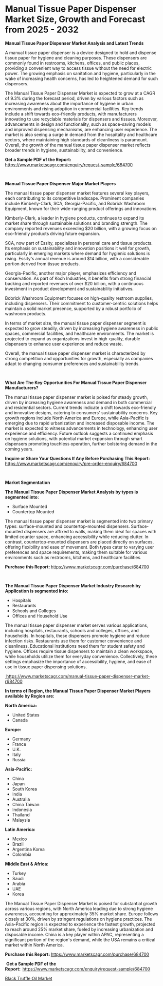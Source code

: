 <p><h1>Manual Tissue Paper Dispenser Market Size, Growth and Forecast from 2025 - 2032</h1></p><p><strong>Manual Tissue Paper Dispenser Market Analysis and Latest Trends</strong></p>
<p><p>A manual tissue paper dispenser is a device designed to hold and dispense tissue paper for hygiene and cleaning purposes. These dispensers are commonly found in restrooms, kitchens, offices, and public places, providing a convenient way to access tissue without the need for electric power. The growing emphasis on sanitation and hygiene, particularly in the wake of increasing health concerns, has led to heightened demand for such dispensers.</p><p>The Manual Tissue Paper Dispenser Market is expected to grow at a CAGR of 9.3% during the forecast period, driven by various factors such as increasing awareness about the importance of hygiene in urban environments and rising adoption in commercial facilities. Key trends include a shift towards eco-friendly products, with manufacturers innovating to use recyclable materials for dispensers and tissues. Moreover, advancements in design and functionality, such as space-saving models and improved dispensing mechanisms, are enhancing user experience. The market is also seeing a surge in demand from the hospitality and healthcare sectors, where maintaining high standards of cleanliness is paramount. Overall, the growth of the manual tissue paper dispenser market reflects broader trends in hygiene, sustainability, and convenience.</p></p>
<p><strong>Get a Sample PDF of the Report:&nbsp;</strong> <a href="https://www.marketscagr.com/enquiry/request-sample/684700?utm_campaign=1902&utm_medium=2&utm_source=Github&utm_content=ia&utm_term=08022025&utm_id=manual-tissue-paper-dispenser">https://www.marketscagr.com/enquiry/request-sample/684700</a></p>
<p>&nbsp;</p>
<p><strong>Manual Tissue Paper Dispenser Major Market Players</strong></p>
<p><p>The manual tissue paper dispenser market features several key players, each contributing to its competitive landscape. Prominent companies include Kimberly-Clark, SCA, Georgia-Pacific, and Bobrick Washroom Equipment, known for their wide-ranging product offerings and innovations.</p><p>Kimberly-Clark, a leader in hygiene products, continues to expand its market share through sustainable solutions and branding strength. The company reported revenues exceeding $20 billion, with a growing focus on eco-friendly products driving future expansion.</p><p>SCA, now part of Essity, specializes in personal care and tissue products. Its emphasis on sustainability and innovation positions it well for growth, particularly in emerging markets where demand for hygienic solutions is rising. Essity's annual revenue is around $14 billion, with a considerable portion derived from tissue products.</p><p>Georgia-Pacific, another major player, emphasizes efficiency and conservation. As part of Koch Industries, it benefits from strong financial backing and reported revenues of over $20 billion, with a continuous investment in product development and sustainability initiatives.</p><p>Bobrick Washroom Equipment focuses on high-quality restroom supplies, including dispensers. Their commitment to customer-centric solutions helps maintain a solid market presence, supported by a robust portfolio of washroom products.</p><p>In terms of market size, the manual tissue paper dispenser segment is expected to grow steadily, driven by increasing hygiene awareness in public spaces, commercial facilities, and healthcare environments. The market is projected to expand as organizations invest in high-quality, durable dispensers to enhance user experience and reduce waste.</p><p>Overall, the manual tissue paper dispenser market is characterized by strong competition and opportunities for growth, especially as companies adapt to changing consumer preferences and sustainability trends.</p></p>
<p>&nbsp;</p>
<p><strong>What Are The Key Opportunities For Manual Tissue Paper Dispenser Manufacturers?</strong></p>
<p><p>The manual tissue paper dispenser market is poised for steady growth, driven by increasing hygiene awareness and demand in both commercial and residential sectors. Current trends indicate a shift towards eco-friendly and innovative designs, catering to consumers' sustainability concerns. Key growth regions include North America and Europe, while Asia-Pacific is emerging due to rapid urbanization and increased disposable income. The market is expected to witness advancements in technology, enhancing user experience and efficiency. Future outlook suggests a continued emphasis on hygiene solutions, with potential market expansion through smart dispensers promoting touchless operation, further bolstering demand in the coming years.</p></p>
<p><strong>Inquire or Share Your Questions If Any Before Purchasing This Report:</strong> <a href="https://www.marketscagr.com/enquiry/pre-order-enquiry/684700?utm_campaign=1902&utm_medium=2&utm_source=Github&utm_content=ia&utm_term=08022025&utm_id=manual-tissue-paper-dispenser">https://www.marketscagr.com/enquiry/pre-order-enquiry/684700</a></p>
<p>&nbsp;</p>
<p><strong>Market Segmentation</strong></p>
<p><strong>The Manual Tissue Paper Dispenser Market Analysis by types is segmented into:</strong></p>
<p><ul><li>Surface Mounted</li><li>Countertop Mounted</li></ul></p>
<p><p>The manual tissue paper dispenser market is segmented into two primary types: surface-mounted and countertop-mounted dispensers. Surface-mounted dispensers are affixed to walls, making them ideal for spaces with limited counter space, enhancing accessibility while reducing clutter. In contrast, countertop-mounted dispensers are placed directly on surfaces, offering flexibility and ease of movement. Both types cater to varying user preferences and space requirements, making them suitable for various environments such as restrooms, kitchens, and healthcare facilities.</p></p>
<p><strong>Purchase this Report:&nbsp;</strong><a href="https://www.marketscagr.com/purchase/684700?utm_campaign=1902&utm_medium=2&utm_source=Github&utm_content=ia&utm_term=08022025&utm_id=manual-tissue-paper-dispenser">https://www.marketscagr.com/purchase/684700</a></p>
<p>&nbsp;</p>
<p><strong>The Manual Tissue Paper Dispenser Market Industry Research by Application is segmented into:</strong></p>
<p><ul><li>Hospitals</li><li>Restaurants</li><li>Schools and Colleges</li><li>Offices and Household Use</li></ul></p>
<p><p>The manual tissue paper dispenser market serves various applications, including hospitals, restaurants, schools and colleges, offices, and households. In hospitals, these dispensers promote hygiene and reduce infection risks. Restaurants use them for customer convenience and cleanliness. Educational institutions need them for student safety and hygiene. Offices require tissue dispensers to maintain a clean workspace, while households utilize them for everyday convenience. Collectively, these settings emphasize the importance of accessibility, hygiene, and ease of use in tissue paper dispensing solutions.</p></p>
<p><a href="https://www.marketscagr.com/manual-tissue-paper-dispenser-market-r684700?utm_campaign=1902&utm_medium=2&utm_source=Github&utm_content=ia&utm_term=08022025&utm_id=manual-tissue-paper-dispenser">&nbsp;https://www.marketscagr.com/manual-tissue-paper-dispenser-market-r684700</a></p>
<p><strong>In terms of Region, the Manual Tissue Paper Dispenser Market Players available by Region are:</strong></p>
<p>
    <p> <strong> North America: </strong>
        <ul>
            <li>United States</li>
            <li>Canada</li>
        </ul>
        </p> 
    <p> <strong> Europe: </strong>
        <ul>
            <li>Germany</li>
            <li>France</li>
            <li>U.K.</li>
            <li>Italy</li>
            <li>Russia</li>
        </ul>
        </p> 
    <p> <strong> Asia-Pacific: </strong>
        <ul>
            <li>China</li>
            <li>Japan</li>
            <li>South Korea</li>
            <li>India</li>
            <li>Australia</li>
            <li>China Taiwan</li>
            <li>Indonesia</li>
            <li>Thailand</li>
            <li>Malaysia</li>
        </ul>
        </p> 
    <p> <strong> Latin America: </strong>
        <ul>
            <li>Mexico</li>
            <li>Brazil</li>
            <li>Argentina Korea</li>
            <li>Colombia</li>
        </ul>
        </p> 
    <p> <strong> Middle East & Africa: </strong>
        <ul>
            <li>Turkey</li>
            <li>Saudi</li>
            <li>Arabia</li>
            <li>UAE</li>
            <li>Korea</li>
        </ul>
    </p>
    </p>
<p><p>The Manual Tissue Paper Dispenser Market is poised for substantial growth across various regions, with North America leading due to strong hygiene awareness, accounting for approximately 35% market share. Europe follows closely at 30%, driven by stringent regulations on hygiene practices. The Asia-Pacific region is expected to experience the fastest growth, projected to reach around 25% market share, fueled by increasing urbanization and disposable income. China is a key player within APAC, representing a significant portion of the region's demand, while the USA remains a critical market within North America.</p></p>
<p><strong>Purchase this Report: </strong><a href="https://www.marketscagr.com/purchase/684700?utm_campaign=1902&utm_medium=2&utm_source=Github&utm_content=ia&utm_term=08022025&utm_id=manual-tissue-paper-dispenser">https://www.marketscagr.com/purchase/684700</a></p>
<p>&nbsp;<strong>Get a Sample PDF of the Report:&nbsp;&nbsp;</strong><a href="https://www.marketscagr.com/enquiry/request-sample/684700?utm_campaign=1902&utm_medium=2&utm_source=Github&utm_content=ia&utm_term=08022025&utm_id=manual-tissue-paper-dispenser">https://www.marketscagr.com/enquiry/request-sample/684700</a></p>
<p><strong></strong></p>
<p><p><a href="https://github.com/rahu1506/Market-Research-Report-List-6/blob/main/black-truffle-oil-market.md?utm_campaign=1902&utm_medium=2&utm_source=Github&utm_content=ia&utm_term=08022025&utm_id=manual-tissue-paper-dispenser">Black Truffle Oil Market</a></p></p>